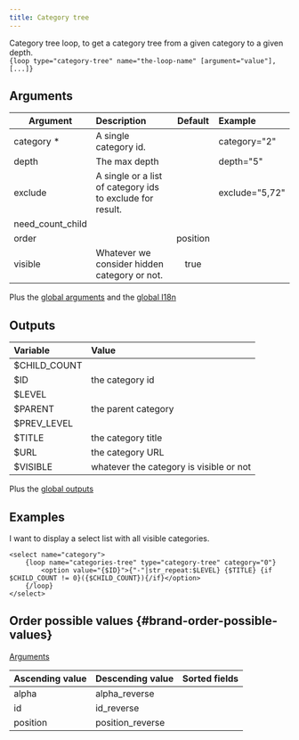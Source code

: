 ```yaml
---
title: Category tree
---
```


Category tree loop, to get a category tree from a given category to a given depth.  
`{loop type="category-tree" name="the-loop-name" [argument="value"], [...]}`

## Arguments

| Argument    | Description                                               | Default | Example         |
| ----------- |:----------------------------------------------------------| :-----: | :---------------|
| category *  | A single category id.                                     |         | category="2"    |
| depth       | The max depth                                             |         | depth="5"       |
| exclude     | A single or a list of category ids to exclude for result. |         | exclude="5,72"  |
| need_count_child     |                                                  |         |                 |
| order       |                                                           | position|                 |
| visible     | Whatever we consider hidden category or not.              | true    |                 |

Plus the [global arguments](./global_arguments) and the [global I18n](./global_arguments_I18n.md)

## Outputs

| Variable            | Value                                    |
| :------------------ | :--------------------------------------- |
| $CHILD_COUNT        |                                          |
| $ID                 | the category id                          |
| $LEVEL              |                                          |
| $PARENT             | the parent category                      |
| $PREV_LEVEL         |                                          |
| $TITLE              |  the category title                      |
| $URL                |  the category URL                        |
| $VISIBLE            |  whatever the category is visible or not |

Plus the [global outputs](./global_outputs)

## Examples

I want to display a select list with all visible categories.

```smarty
<select name="category">
    {loop name="categories-tree" type="category-tree" category="0"}
        <option value="{$ID}">{"-"|str_repeat:$LEVEL} {$TITLE} {if $CHILD_COUNT != 0}({$CHILD_COUNT}){/if}</option>
    {/loop}
</select>
```

## Order possible values {#brand-order-possible-values}

[Arguments](#brand-arguments)

| Ascending value | Descending value  | Sorted fields                 |
|-----------------|-------------------|:------------------------------|
| alpha           | alpha_reverse     |                               |
| id              | id_reverse        |                               |
| position        | position_reverse  |                               |
